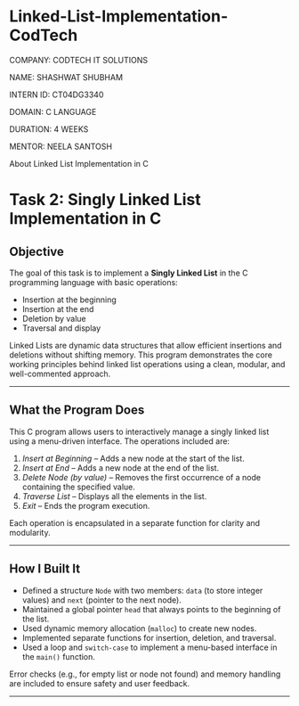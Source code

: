 # Linked-List-Implementation-CodTech

COMPANY: CODTECH IT SOLUTIONS

NAME: SHASHWAT SHUBHAM

INTERN ID: CT04DG3340

DOMAIN: C LANGUAGE

DURATION: 4 WEEKS

MENTOR: NEELA SANTOSH

About Linked List Implementation in C

# Task 2: Singly Linked List Implementation in C

## Objective

The goal of this task is to implement a **Singly Linked List** in the C programming language with basic operations:
- Insertion at the beginning
- Insertion at the end
- Deletion by value
- Traversal and display

Linked Lists are dynamic data structures that allow efficient insertions and deletions without shifting memory. This program demonstrates the core working principles behind linked list operations using a clean, modular, and well-commented approach.

---

## What the Program Does

This C program allows users to interactively manage a singly linked list using a menu-driven interface. The operations included are:

1. *Insert at Beginning* – Adds a new node at the start of the list.
2. *Insert at End* – Adds a new node at the end of the list.
3. *Delete Node (by value)* – Removes the first occurrence of a node containing the specified value.
4. *Traverse List* – Displays all the elements in the list.
5. *Exit* – Ends the program execution.

Each operation is encapsulated in a separate function for clarity and modularity.

---

## How I Built It

- Defined a structure `Node` with two members: `data` (to store integer values) and `next` (pointer to the next node).
- Maintained a global pointer `head` that always points to the beginning of the list.
- Used dynamic memory allocation (`malloc`) to create new nodes.
- Implemented separate functions for insertion, deletion, and traversal.
- Used a loop and `switch-case` to implement a menu-based interface in the `main()` function.

Error checks (e.g., for empty list or node not found) and memory handling are included to ensure safety and user feedback.

---
